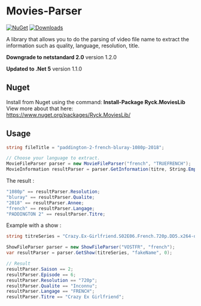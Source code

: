 # Movies-Parser 
[![NuGet](https://img.shields.io/nuget/vpre/Ryck.MoviesLib.svg)](https://www.nuget.org/packages/Ryck.MoviesLib)
[![Downloads](https://img.shields.io/nuget/dt/Ryck.MoviesLib.svg)](https://www.nuget.org/packages/Ryck.MoviesLib)

A library that allows you to do the parsing of video file name to extract the information such as quality, language, resolution, title.

**Downgrade to netstandard 2.0** version 1.2.0

**Updated to .Net 5** version 1.1.0

## Nuget

Install from Nuget using the command: **Install-Package Ryck.MoviesLib**
View more about that here: https://www.nuget.org/packages/Ryck.MoviesLib/

## Usage

```csharp
string fileTitle = "paddington-2-french-bluray-1080p-2018";

// Choose your language to extract.
MovieFileParser parser = new MovieFileParser("french", "TRUEFRENCH");
MovieInformation resultParser = parser.GetInformation(titre, String.Empty, 0, TypeVideo.Movie);
```

The result :
```csharp
"1080p" == resultParser.Resolution;
"bluray" == resultParser.Qualite;
"2018" == resultParser.Annee;
"french" == resultParser.Langage;
"PADDINGTON 2" == resultParser.Titre;
```

Example with a show :

```csharp
string titreSeries = "Crazy.Ex-Girlfriend.S02E06.French.720p.DD5.x264-otm";

ShowFileParser parser = new ShowFileParser("VOSTFR", "french");
var resultParser = parser.GetShow(titreSeries, "fakeName", 0);

// Result
resultParser.Saison == 2;
resultParser.Episode == 6;
resultParser.Resolution == "720p";
resultParser.Qualite == "Inconnu";
resultParser.Langage == "FRENCH";
resultParser.Titre == "Crazy Ex Girlfriend";
```
